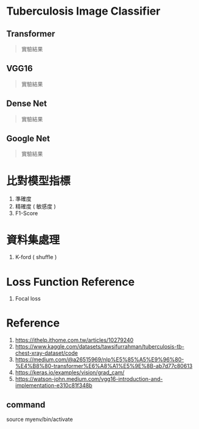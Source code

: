 # Tuberculosis Image Classifier

## Transformer
> 實驗結果

## VGG16
> 實驗結果

## Dense Net
> 實驗結果

## Google Net
> 實驗結果

# 比對模型指標
1. 準確度
2. 精確度 ( 敏感度 )
3. F1-Score

# 資料集處理
1. K-ford ( shuffle )

# Loss Function Reference
1. Focal loss

# Reference
1. https://ithelp.ithome.com.tw/articles/10279240
2. https://www.kaggle.com/datasets/tawsifurrahman/tuberculosis-tb-chest-xray-dataset/code
3. https://medium.com/@a26515969/nlp%E5%85%A5%E9%96%80-%E4%B8%80-transformer%E6%A8%A1%E5%9E%8B-ab7d77c80613
4. https://keras.io/examples/vision/grad_cam/
5. https://watson-john.medium.com/vgg16-introduction-and-implementation-e310c81f348b

## command
source myenv/bin/activate